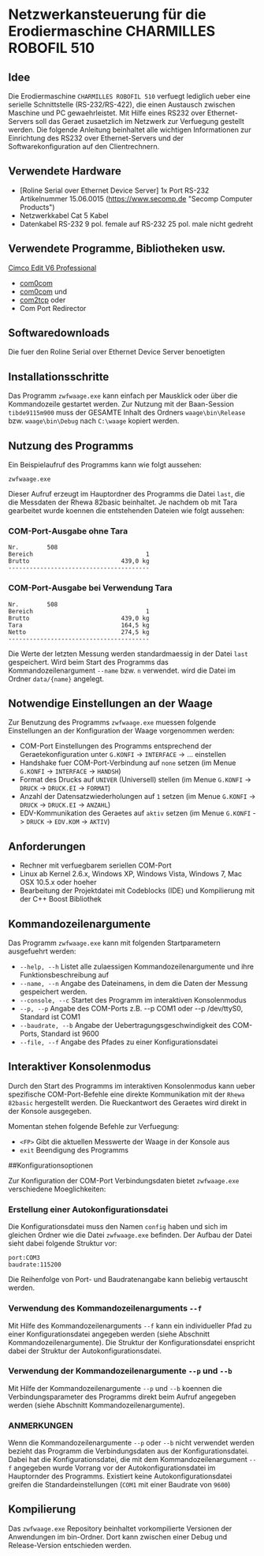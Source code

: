 # __Netzwerkansteuerung für die Erodiermaschine CHARMILLES ROBOFIL 510__

## Idee

Die Erodiermaschine `CHARMILLES ROBOFIL 510` verfuegt lediglich ueber eine serielle Schnittstelle (RS-232/RS-422), die einen Austausch zwischen Maschine und PC gewaehrleistet. Mit Hilfe eines RS232 over Ethernet-Servers soll das Geraet zusaetzlich im Netzwerk zur Verfuegung gestellt werden.
Die folgende Anleitung beinhaltet alle wichtigen Informationen zur Einrichtung des RS232 over Ethernet-Servers und der Softwarekonfiguration auf den Clientrechnern.

## Verwendete Hardware
* [Roline Serial over Ethernet Device Server] 1x Port RS-232 Artikelnummer 15.06.0015 (https://www.secomp.de "Secomp Computer Products")
* Netzwerkkabel Cat 5 Kabel
* Datenkabel RS-232 9 pol. female auf RS-232 25 pol. male nicht gedreht

## Verwendete Programme, Bibliotheken usw.
[Cimco Edit V6 Professional](http://http://www.cimco.com/ "Informationen zu Cimco Edit V6 Professional")
* [com0com](http://http://com0com.sourceforge.net/ "Erstellt virtuelle COM-Port-Paare")
* [com0com](http://http://com0com.sourceforge.net/ "Erstellt virtuelle COM-Port-Paare") und
* [com2tcp](http://sourceforge.net/projects/com0com/files/ "COM Port zu TCP Redirector") oder
* Com Port Redirector


## Softwaredownloads

Die fuer den Roline Serial over Ethernet Device Server benoetigten

## Installationsschritte

Das Programm `zwfwaage.exe` kann einfach per Mausklick oder über die Kommandozeile gestartet werden. Zur Nutzung mit der Baan-Session `tibde9115m900` muss der GESAMTE Inhalt des Ordners `waage\bin\Release` bzw. `waage\bin\Debug` nach `C:\waage` kopiert werden.

## Nutzung des Programms

Ein Beispielaufruf des Programms kann wie folgt aussehen:

	zwfwaage.exe

Dieser Aufruf erzeugt im Hauptordner des Programms die Datei `last`, die die Messdaten der Rhewa 82basic beinhaltet.
Je nachdem ob mit Tara gearbeitet wurde koennen die entstehenden Dateien wie folgt aussehen:

### COM-Port-Ausgabe ohne Tara

	Nr.        508
	Bereich                                1
	Brutto                          439,0 kg
	----------------------------------------


### COM-Port-Ausgabe bei Verwendung Tara

	Nr.        508
	Bereich                                1
	Brutto                          439,0 kg
	Tara                            164,5 kg
	Netto                           274,5 kg
	----------------------------------------


Die Werte der letzten Messung werden standardmaessig in der Datei `last` gespeichert. Wird beim Start des Programms das Kommandozeilenargument `--name` bzw. `n` verwendet. wird die Datei im Ordner `data/{name}` angelegt.


## Notwendige Einstellungen an der Waage

Zur Benutzung des Programms `zwfwaage.exe` muessen folgende Einstellungen an der Konfiguration der Waage vorgenommen werden:

* COM-Port Einstellungen des Programms entsprechend der Geraetekonfiguration unter `G.KONFI` -> `INTERFACE` -> ... einstellen
* Handshake fuer COM-Port-Verbindung auf `none` setzen (im Menue `G.KONFI` -> `INTERFACE` -> `HANDSH`)
* Format des Drucks auf `UNIVER` (Universell) stellen (im Menue `G.KONFI` -> `DRUCK` -> `DRUCK.EI` -> `FORMAT`)
* Anzahl der Datensatzwiederholungen auf `1` setzen (im Menue `G.KONFI` -> `DRUCK` -> `DRUCK.EI` -> `ANZAHL`)
* EDV-Kommunikation des Geraetes auf `aktiv` setzen (im Menue `G.KONFI` -> `DRUCK` -> `EDV.KOM` -> `AKTIV`)

## Anforderungen

* Rechner mit verfuegbarem seriellen COM-Port
* Linux ab Kernel 2.6.x, Windows XP, Windows Vista, Windows 7, Mac OSX 10.5.x oder hoeher
* Bearbeitung der Projektdatei mit Codeblocks (IDE) und Kompilierung mit der C++ Boost Bibliothek

## Kommandozeilenargumente

Das Programm `zwfwaage.exe` kann mit folgenden Startparametern ausgefuehrt werden:

* `--help, --h` Listet alle zulaessigen Kommandozeilenargumente und ihre Funktionsbeschreibung auf
* `--name, --n` Angabe des Dateinamens, in dem die Daten der Messung gespeichert werden.
* `--console, --c` Startet des Programm im interaktiven Konsolenmodus
* `--p, --p` Angabe des COM-Ports z.B. --p COM1 oder --p /dev/ttyS0, Standard ist COM1
* `--baudrate, --b` Angabe der Uebertragungsgeschwindigkeit des COM-Ports, Standard ist 9600
* `--file, --f` Angabe des Pfades zu einer Konfigurationsdatei

## Interaktiver Konsolenmodus

Durch den Start des Programms im interaktiven Konsolenmodus kann ueber spezifische COM-Port-Befehle eine direkte Kommunikation mit der `Rhewa 82basic` hergestellt werden.
Die Rueckantwort des Geraetes wird direkt in der Konsole ausgegeben.

Momentan stehen folgende Befehle zur Verfuegung:

* `<FP>` Gibt die aktuellen Messwerte der Waage in der Konsole aus
* `exit` Beendigung des Programms

##Konfigurationsoptionen

Zur Konfiguration der COM-Port Verbindungsdaten bietet `zwfwaage.exe` verschiedene Moeglichkeiten:


### Erstellung einer Autokonfigurationsdatei

Die Konfigurationsdatei muss den Namen `config` haben und sich im gleichen Ordner wie die Datei `zwfwaage.exe` befinden. Der Aufbau der Datei sieht dabei folgende Struktur vor:
	
	port:COM3
	baudrate:115200

Die Reihenfolge von Port- und Baudratenangabe kann beliebig vertauscht werden.


### Verwendung des Kommandozeilenarguments `--f`

Mit Hilfe des Kommandozeilenarguments `--f` kann ein individueller Pfad zu einer Konfigurationsdatei angegeben werden (siehe Abschnitt Kommandozeilenargumente).
Die Struktur der Konfigurationsdatei enspricht dabei der Struktur der Autokonfigurationsdatei.

### Verwendung der Kommandozeilenargumente `--p` und `--b`

Mit Hilfe der Kommandozeilenargumente `--p` und `--b` koennen die Verbindungsparameter des Programms direkt beim Aufruf angegeben werden (siehe Abschnitt Kommandozeilenargumente).



### ANMERKUNGEN

Wenn die Kommandozeilenargumente `--p` oder `--b` nicht verwendet werden bezieht das Programm die Verbindungsdaten aus der Konfigurationsdatei. Dabei hat die Konfigurationsdatei, die mit dem Kommandozeilenargument `--f` angegeben wurde Vorrang vor der Autokonfigurationsdatei im Hauptornder des Programms.
Existiert keine Autokonfigurationsdatei greifen die Standardeinstellungen (`COM1` mit einer Baudrate von `9600`)


## Kompilierung

Das `zwfwaage.exe` Repository beinhaltet vorkompilierte Versionen der Anwendungen im bin-Ordner. Dort kann zwischen einer Debug und Release-Version entschieden werden.
